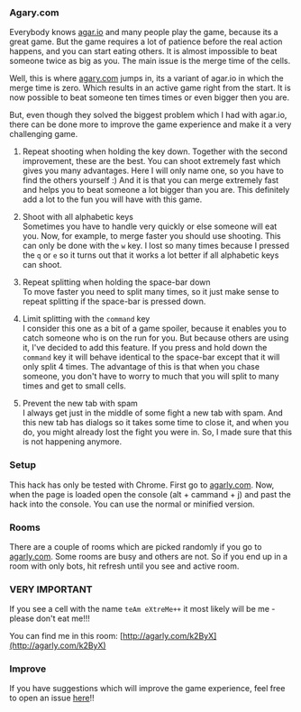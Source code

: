 ### Agary.com

Everybody knows [agar.io](http://agar.io/) and many people play the game, because its a great game. But
the game requires a lot of patience before the real action happens, and you can start eating others. It
is almost impossible to beat someone twice as big as you. The main issue is the merge time of the cells.

Well, this is where [agary.com](http://agarly.com) jumps in, its a variant of agar.io in which the merge
time is zero. Which results in an active game right from the start. It is now possible to beat 
someone ten times times or even bigger then you are. 

But, even though they solved the biggest problem which I had with agar.io, there can be done more to
improve the game experience and make it a very challenging game.

  1. Repeat shooting when holding the key down. 
Together with the second improvement, these are the best. You can shoot extremely fast which gives
you many advantages. Here I will only name one, so you have to find the others yourself :) 
And it is that you can merge extremely fast and helps you to beat someone a lot bigger than you are. This
definitely add a lot to the fun you will have with this game.

  2. Shoot with all alphabetic keys  
Sometimes you have to handle very quickly or else someone will eat you. Now, for example, to merge faster
you should use shooting. This can only be done with the `w` key. I lost so many times because I pressed
 the `q` or `e` so it turns out that it works a lot better if all alphabetic keys can shoot.

  3. Repeat splitting when holding the space-bar down   
To move faster you need to split many times, so it just make sense to repeat splitting if the space-bar 
is pressed down.

  4. Limit splitting with the `command` key  
I consider this one as a bit of a game spoiler, because it enables you to catch someone who is on the run
for you. But because others are using it, I've decided to add this feature. If you press and hold down
the `command` key it will behave identical to the space-bar except that it will only split 4 times. The
advantage of this is that when you chase someone, you don't have to worry to much that you will split to 
many times and get to small cells.

  5. Prevent the new tab with spam  
I always get just in the middle of some fight a new tab with spam. And this new tab has dialogs so it
takes some time to close it, and when you do, you might already lost the fight you were in. So, I made
sure that this is not happening anymore.


### Setup
This hack has only be tested with Chrome. First go to [agarly.com](http://agarly.com). Now, when the 
page is loaded open the console (alt + cammand + j) and past the hack into the console. You can use 
the normal or minified version.

### Rooms
There are a couple of rooms which are picked randomly if you go to [agarly.com](http://agarly.com). Some 
rooms are busy and others are not. So if you end up in a room with only bots, hit refresh until you see
and active room.


### VERY IMPORTANT
If you see a cell with the name `teAm eXtreMe++` it most likely will be me - please don't eat me!!!

You can find me in this room: [http://agarly.com/k2ByX](http://agarly.com/k2ByX) 

### Improve
If you have suggestions which will improve the game experience, feel free to open an issue [here](https://github.com/scaljeri/agarly-hack/issues)!!
